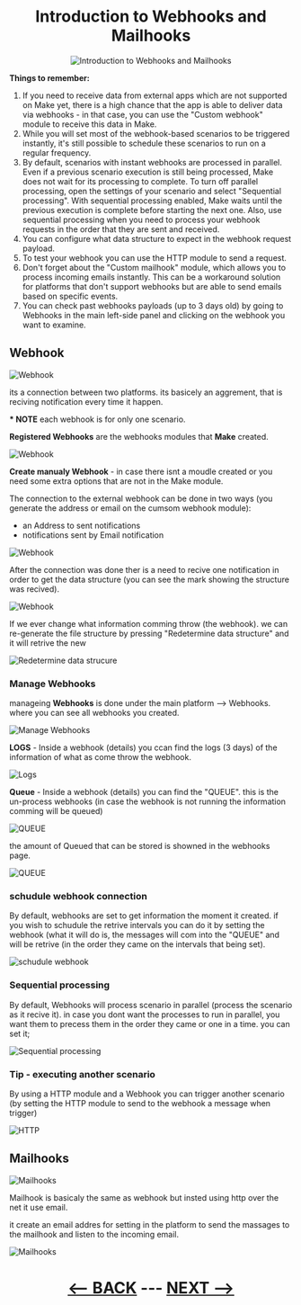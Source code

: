 <div align="center">

# Introduction to Webhooks and Mailhooks

![Introduction to Webhooks and Mailhooks](pic/l3introductiontowebhooks.gif)
</div>

__Things to remember:__

1. If you need to receive data from external apps which are not supported on Make yet, there is a high chance that the app is able to deliver data via webhooks - in that case, you can use the "Custom webhook" module to receive this data in Make.
2. While you will set most of the webhook-based scenarios to be triggered instantly, it's still possible to schedule these scenarios to run on a regular frequency.
3. By default, scenarios with instant webhooks are processed in parallel. Even if a previous scenario execution is still being processed, Make does not wait for its processing to complete. To turn off parallel processing, open the settings of your scenario and select "Sequential processing". With sequential processing enabled, Make waits until the previous execution is complete before starting the next one. Also, use sequential processing when you need to process your webhook requests in the order that they are sent and received.
4. You can configure what data structure to expect in the webhook request payload.
5. To test your webhook you can use the HTTP module to send a request.
6. Don't forget about the "Custom mailhook" module, which allows you to process incoming emails instantly. This can be a workaround solution for platforms that don't support webhooks but are able to send emails based on specific events.
7. You can check past webhooks payloads (up to 3 days old) by going to Webhooks in the main left-side panel and clicking on the webhook you want to examine.
 



## Webhook

![Webhook](pic/l3introductiontowebhooksaggrement.gif)

its a connection between two platforms. its basicely an aggrement, that is reciving notification every time it happen.

__* NOTE__ each webhook is for only one scenario.

__Registered Webhooks__ are the webhooks modules that __Make__ created.

![Webhook](pic/l3introductiontowebhooksregister.gif)

__Create manualy Webhook__ -  in case there isnt a moudle created or you need some extra options that are not in the Make module. 

The connection to the external webhook can be done in two ways (you generate the address or email on the cumsom webhook module):
  * an Address to sent notifications
  * notifications sent by Email notification 

![Webhook](pic/l3introductiontowebhookscustom.gif)

After the connection was done ther is a need to recive one notification in order to get the data structure (you can see the mark showing the structure was recived).

![Webhook](pic/l3introductiontowebhooksstructuresuccess.gif)

If we ever change what information comming throw (the webhook). we can re-generate the file structure by pressing "Redetermine data structure" and it will retrive the new 

![Redetermine data strucure](pic/l3introductiontowebhooksredetermine.gif)


### Manage Webhooks

manageing __Webhooks__ is done under the main platform --> Webhooks. where you can see all webhooks you created.

![Manage Webhooks](pic/l3introductiontowebhookspage.gif)

__LOGS__ - Inside a webhook (details) you ccan find the logs (3 days) of the information of what as come throw the webhook.

![Logs](pic/l3introductiontowebhookslogs.gif)

__Queue__ - Inside a webhook (details) you can find the "QUEUE". this is the un-process webhooks (in case the webhook is not running the information comming will be queued)

![QUEUE](pic/l3introductiontowebhooksqueue.gif)

the amount of Queued that can be stored is showned in the webhooks page.

![QUEUE](pic/l3introductiontowebhooksqueueamount.gif)

### schudule webhook connection

By default, webhooks are set to get information the moment it created. if you wish to schudule the retrive intervals you can do it by setting the webhook (what it will do is, the messages will com into the "QUEUE" and will be retrive (in the order they came on the intervals that being set).

![schudule webhook](pic/l3introductiontowebhooksschudule.gif)

### Sequential processing

By default, Webhooks will process scenario in parallel (process the scenario as it recive it). in case you dont want the processes to run in parallel, you want them to precess them in the order they came or one in a time. you can set it;

![Sequential processing](pic/l3introductiontowebhookssequental.gif)


### Tip - executing another scenario

By using a HTTP module and a Webhook you can trigger another scenario (by setting the HTTP module to send to the webhook a message when trigger)

![HTTP](pic/l3introductiontowebhookshttp.gif)

## Mailhooks

![Mailhooks](pic/l3introductiontowebhooksmailhooks.gif)

Mailhook is basicaly the same as webhook but insted using http over the net it use email.

it create an email addres for setting in the platform to send the massages to the mailhook and listen to the incoming email.

![Mailhooks](pic/l3introductiontowebhooksemailaddress.gif)



<div align="center">


  
# [<-- BACK](l3introductiontoerrorhandeling.md) --- [NEXT -->](l3planningandbestpractices.md)
</div>

